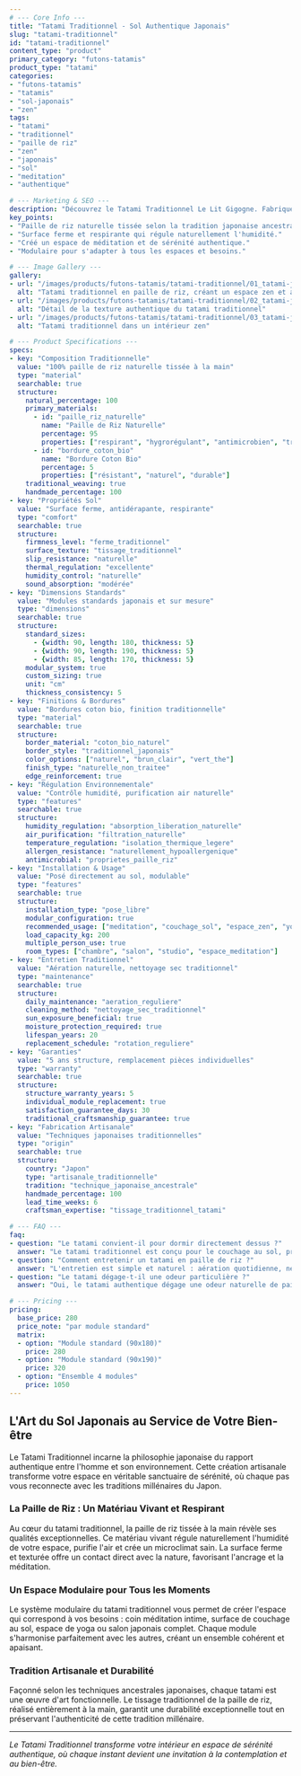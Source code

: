 ```yaml
---
# --- Core Info ---
title: "Tatami Traditionnel - Sol Authentique Japonais"
slug: "tatami-traditionnel"
id: "tatami-traditionnel"
content_type: "product"
primary_category: "futons-tatamis"
product_type: "tatami"
categories:
- "futons-tatamis"
- "tatamis"
- "sol-japonais"
- "zen"
tags:
- "tatami"
- "traditionnel"
- "paille de riz"
- "zen"
- "japonais"
- "sol"
- "meditation"
- "authentique"

# --- Marketing & SEO ---
description: "Découvrez le Tatami Traditionnel Le Lit Gigogne. Fabriqué en paille de riz authentique, il crée un espace zen et respirant selon la tradition japonaise millénaire."
key_points:
- "Paille de riz naturelle tissée selon la tradition japonaise ancestrale."
- "Surface ferme et respirante qui régule naturellement l'humidité."
- "Créé un espace de méditation et de sérénité authentique."
- "Modulaire pour s'adapter à tous les espaces et besoins."

# --- Image Gallery ---
gallery:
- url: "/images/products/futons-tatamis/tatami-traditionnel/01_tatami-japonais.jpg"
  alt: "Tatami traditionnel en paille de riz, créant un espace zen et authentique."
- url: "/images/products/futons-tatamis/tatami-traditionnel/02_tatami-japonais.jpg"
  alt: "Détail de la texture authentique du tatami traditionnel"
- url: "/images/products/futons-tatamis/tatami-traditionnel/03_tatami-japonais.jpg"
  alt: "Tatami traditionnel dans un intérieur zen"

# --- Product Specifications ---
specs:
- key: "Composition Traditionnelle"
  value: "100% paille de riz naturelle tissée à la main"
  type: "material"
  searchable: true
  structure:
    natural_percentage: 100
    primary_materials:
      - id: "paille_riz_naturelle"
        name: "Paille de Riz Naturelle"
        percentage: 95
        properties: ["respirant", "hygrorégulant", "antimicrobien", "traditionnel"]
      - id: "bordure_coton_bio"
        name: "Bordure Coton Bio"
        percentage: 5
        properties: ["résistant", "naturel", "durable"]
    traditional_weaving: true
    handmade_percentage: 100
- key: "Propriétés Sol"
  value: "Surface ferme, antidérapante, respirante"
  type: "comfort"
  searchable: true
  structure:
    firmness_level: "ferme_traditionnel"
    surface_texture: "tissage_traditionnel"
    slip_resistance: "naturelle"
    thermal_regulation: "excellente"
    humidity_control: "naturelle"
    sound_absorption: "modérée"
- key: "Dimensions Standards"
  value: "Modules standards japonais et sur mesure"
  type: "dimensions"
  searchable: true
  structure:
    standard_sizes:
      - {width: 90, length: 180, thickness: 5}
      - {width: 90, length: 190, thickness: 5}
      - {width: 85, length: 170, thickness: 5}
    modular_system: true
    custom_sizing: true
    unit: "cm"
    thickness_consistency: 5
- key: "Finitions & Bordures"
  value: "Bordures coton bio, finition traditionnelle"
  type: "material"
  searchable: true
  structure:
    border_material: "coton_bio_naturel"
    border_style: "traditionnel_japonais"
    color_options: ["naturel", "brun_clair", "vert_the"]
    finish_type: "naturelle_non_traitee"
    edge_reinforcement: true
- key: "Régulation Environnementale"
  value: "Contrôle humidité, purification air naturelle"
  type: "features"
  searchable: true
  structure:
    humidity_regulation: "absorption_liberation_naturelle"
    air_purification: "filtration_naturelle"
    temperature_regulation: "isolation_thermique_legere"
    allergen_resistance: "naturellement_hypoallergenique"
    antimicrobial: "proprietes_paille_riz"
- key: "Installation & Usage"
  value: "Posé directement au sol, modulable"
  type: "features"
  searchable: true
  structure:
    installation_type: "pose_libre"
    modular_configuration: true
    recommended_usage: ["meditation", "couchage_sol", "espace_zen", "yoga"]
    load_capacity_kg: 200
    multiple_person_use: true
    room_types: ["chambre", "salon", "studio", "espace_meditation"]
- key: "Entretien Traditionnel"
  value: "Aération naturelle, nettoyage sec traditionnel"
  type: "maintenance"
  searchable: true
  structure:
    daily_maintenance: "aeration_reguliere"
    cleaning_method: "nettoyage_sec_traditionnel"
    sun_exposure_beneficial: true
    moisture_protection_required: true
    lifespan_years: 20
    replacement_schedule: "rotation_reguliere"
- key: "Garanties"
  value: "5 ans structure, remplacement pièces individuelles"
  type: "warranty"
  searchable: true
  structure:
    structure_warranty_years: 5
    individual_module_replacement: true
    satisfaction_guarantee_days: 30
    traditional_craftsmanship_guarantee: true
- key: "Fabrication Artisanale"
  value: "Techniques japonaises traditionnelles"
  type: "origin"
  searchable: true
  structure:
    country: "Japon"
    type: "artisanale_traditionnelle"
    tradition: "technique_japonaise_ancestrale"
    handmade_percentage: 100
    lead_time_weeks: 6
    craftsman_expertise: "tissage_traditionnel_tatami"

# --- FAQ ---
faq:
- question: "Le tatami convient-il pour dormir directement dessus ?"
  answer: "Le tatami traditionnel est conçu pour le couchage au sol, pratique courante au Japon. Sa fermeté favorise l'alignement de la colonne vertébrale, mais vous pouvez ajouter un futon traditionnel pour plus de confort."
- question: "Comment entretenir un tatami en paille de riz ?"
  answer: "L'entretien est simple et naturel : aération quotidienne, nettoyage à sec avec un chiffon ou aspirateur doux, et exposition occasionnelle au soleil. Éviter absolument l'humidité excessive."
- question: "Le tatami dégage-t-il une odeur particulière ?"
  answer: "Oui, le tatami authentique dégage une odeur naturelle de paille de riz, particulièrement appréciée au Japon pour ses propriétés relaxantes. Cette odeur s'atténue progressivement avec le temps."

# --- Pricing ---
pricing:
  base_price: 280
  price_note: "par module standard"
  matrix:
  - option: "Module standard (90x180)"
    price: 280
  - option: "Module standard (90x190)"
    price: 320
  - option: "Ensemble 4 modules"
    price: 1050
---
```


## L'Art du Sol Japonais au Service de Votre Bien-être

Le Tatami Traditionnel incarne la philosophie japonaise du rapport authentique entre l'homme et son environnement. Cette création artisanale transforme votre espace en véritable sanctuaire de sérénité, où chaque pas vous reconnecte avec les traditions millénaires du Japon.

### La Paille de Riz : Un Matériau Vivant et Respirant

Au cœur du tatami traditionnel, la paille de riz tissée à la main révèle ses qualités exceptionnelles. Ce matériau vivant régule naturellement l'humidité de votre espace, purifie l'air et crée un microclimat sain. La surface ferme et texturée offre un contact direct avec la nature, favorisant l'ancrage et la méditation.

### Un Espace Modulaire pour Tous les Moments

Le système modulaire du tatami traditionnel vous permet de créer l'espace qui correspond à vos besoins : coin méditation intime, surface de couchage au sol, espace de yoga ou salon japonais complet. Chaque module s'harmonise parfaitement avec les autres, créant un ensemble cohérent et apaisant.

### Tradition Artisanale et Durabilité

Façonné selon les techniques ancestrales japonaises, chaque tatami est une œuvre d'art fonctionnelle. Le tissage traditionnel de la paille de riz, réalisé entièrement à la main, garantit une durabilité exceptionnelle tout en préservant l'authenticité de cette tradition millénaire.

---
_Le Tatami Traditionnel transforme votre intérieur en espace de sérénité authentique, où chaque instant devient une invitation à la contemplation et au bien-être._